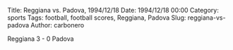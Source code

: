 Title: Reggiana vs. Padova, 1994/12/18
Date: 1994/12/18 00:00
Category: sports
Tags: football, football scores, Reggiana, Padova
Slug: reggiana-vs-padova
Author: carbonero


Reggiana 3 - 0 Padova
